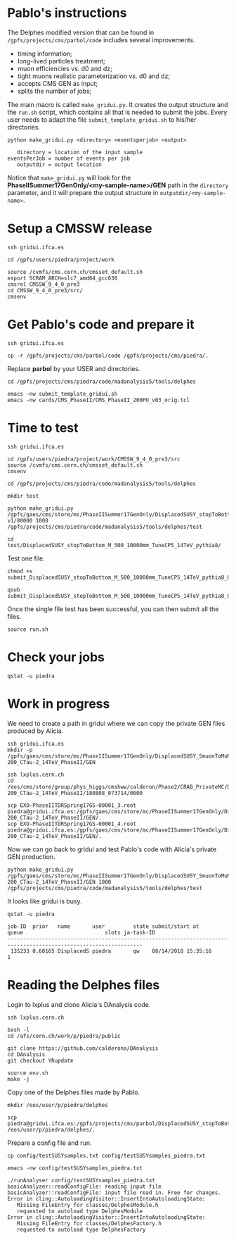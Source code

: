 # Pablo's instructions

The Delphes modified version that can be found in `/gpfs/projects/cms/parbol/code` includes several improvements.

   * timing information;
   * long-lived particles treatment;
   * muon efficiencies vs. d0 and dz;
   * tight muons realistic parameterization vs. d0 and dz;
   * accepts CMS GEN as input;
   * splits the number of jobs;

The main macro is called `make_gridui.py`. It creates the output structure and the `run.sh` script, which contains all that is needed to submit the jobs. Every user needs to adapt the file `submit_template_gridui.sh` to his/her directories.

    python make_gridui.py <directory> <eventsperjob> <output>

       directory = location of the input sample
    eventsPerJob = number of events per job
       outputdir = output location

Notice that `make_gridui.py` will look for the **PhaseIISummer17GenOnly/\<my-sample-name\>/GEN** path in the `directory` parameter, and it will prepare the output structure in `outputdir/<my-sample-name>`.


# Setup a CMSSW release

    ssh gridui.ifca.es

    cd /gpfs/users/piedra/project/work

    source /cvmfs/cms.cern.ch/cmsset_default.sh
    export SCRAM_ARCH=slc7_amd64_gcc630
    cmsrel CMSSW_9_4_0_pre3
    cd CMSSW_9_4_0_pre3/src/
    cmsenv


# Get Pablo's code and prepare it

    ssh gridui.ifca.es

    cp -r /gpfs/projects/cms/parbol/code /gpfs/projects/cms/piedra/.


Replace **parbol** by your USER and directories.

    cd /gpfs/projects/cms/piedra/code/madanalysis5/tools/delphes

    emacs -nw submit_template_gridui.sh
    emacs -nw cards/CMS_PhaseII/CMS_PhaseII_200PU_v03_orig.tcl


# Time to test

    ssh gridui.ifca.es

    cd /gpfs/users/piedra/project/work/CMSSW_9_4_0_pre3/src
    source /cvmfs/cms.cern.ch/cmsset_default.sh
    cmsenv

    cd /gpfs/projects/cms/piedra/code/madanalysis5/tools/delphes

    mkdir test

    python make_gridui.py /gpfs/gaes/cms/store/mc/PhaseIISummer17GenOnly/DisplacedSUSY_stopToBottom_M_500_10000mm_TuneCP5_14TeV_pythia8/GEN/93X_upgrade2023_realistic_v5-v1/80000 1000 /gpfs/projects/cms/piedra/code/madanalysis5/tools/delphes/test

    cd test/DisplacedSUSY_stopToBottom_M_500_10000mm_TuneCP5_14TeV_pythia8/


Test one file.

    chmod +x submit_DisplacedSUSY_stopToBottom_M_500_10000mm_TuneCP5_14TeV_pythia8_0_0.sh

    qsub submit_DisplacedSUSY_stopToBottom_M_500_10000mm_TuneCP5_14TeV_pythia8_0_0.sh


Once the single file test has been successful, you can then submit all the files.

    source run.sh


# Check your jobs

    qstat -u piedra


# Work in progress

We need to create a path in gridui where we can copy the private GEN files produced by Alicia.

    ssh gridui.ifca.es
    mkdir -p /gpfs/gaes/cms/store/mc/PhaseIISummer17GenOnly/DisplacedSUSY_SmuonToMuNeutralino_M-200_CTau-2_14TeV_PhaseII/GEN

    ssh lxplus.cern.ch
    cd /eos/cms/store/group/phys_higgs/cmshww/calderon/Phase2/CRAB_PrivateMC/DisplacedSUSY_SmuonToMuNeutralino_M-200_CTau-2_14TeV_PhaseII/180808_073714/0000

    scp EXO-PhaseIITDRSpring17GS-00001_3.root piedra@gridui.ifca.es:/gpfs/gaes/cms/store/mc/PhaseIISummer17GenOnly/DisplacedSUSY_SmuonToMuNeutralino_M-200_CTau-2_14TeV_PhaseII/GEN/.
    scp EXO-PhaseIITDRSpring17GS-00001_4.root piedra@gridui.ifca.es:/gpfs/gaes/cms/store/mc/PhaseIISummer17GenOnly/DisplacedSUSY_SmuonToMuNeutralino_M-200_CTau-2_14TeV_PhaseII/GEN/.

Now we can go back to gridui and test Pablo's code with Alicia's private GEN production.

    python make_gridui.py /gpfs/gaes/cms/store/mc/PhaseIISummer17GenOnly/DisplacedSUSY_SmuonToMuNeutralino_M-200_CTau-2_14TeV_PhaseII/GEN 1000 /gpfs/projects/cms/piedra/code/madanalysis5/tools/delphes/test

It looks like gridui is busy.

    qstat -u piedra

    job-ID  prior   name       user         state submit/start at     queue                          slots ja-task-ID 
    -----------------------------------------------------------------------------------------------------------------
     135233 0.60165 DisplacedS piedra       qw    08/14/2018 15:35:16                                    1


# Reading the Delphes files

Login to lxplus and clone Alicia's DAnalysis code.

    ssh lxplus.cern.ch

    bash -l
    cd /afs/cern.ch/work/p/piedra/public

    git clone https://github.com/calderona/DAnalysis
    cd DAnalysis
    git checkout YRupdate

    source env.sh
    make -j

Copy one of the Delphes files made by Pablo.
 
    mkdir /eos/user/p/piedra/delphes

    scp piedra@gridui.ifca.es:/gpfs/projects/cms/parbol/DisplacedSUSY_stopToBottom_M_200_10000mm_TuneCP5_14TeV_pythia8/DisplacedSUSY_stopToBottom_M_200_10000mm_TuneCP5_14TeV_pythia8.root /eos/user/p/piedra/delphes/.

Prepare a config file and run.

    cp config/testSUSYsamples.txt config/testSUSYsamples_piedra.txt

    emacs -nw config/testSUSYsamples_piedra.txt

    ./runAnalyser config/testSUSYsamples_piedra.txt
    basicAnalyzer::readConfigFile: reading input file 
    basicAnalyzer::readConfigFile: input file read in. Free for changes.
    Error in cling::AutoloadingVisitor::InsertIntoAutoloadingState:
       Missing FileEntry for classes/DelphesModule.h
       requested to autoload type DelphesModule
    Error in cling::AutoloadingVisitor::InsertIntoAutoloadingState:
       Missing FileEntry for classes/DelphesFactory.h
       requested to autoload type DelphesFactory

